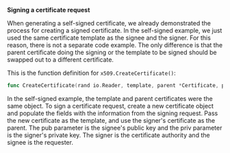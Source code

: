 **Signing a certificate request**

When generating a self-signed certificate, we already demonstrated the process for creating a signed certificate. In the self-signed example, we just used the same certificate template as the signee and the signer. For this reason, there is not a separate code example. The only difference is that the parent certificate doing the signing or the template to be signed should be swapped out to a different certificate.

This is the function definition for `x509.CreateCertificate()`:

```go
func CreateCertificate(rand io.Reader, template, parent *Certificate, pub, priv interface{}) (cert []byte, err error)
```

In the self-signed example, the template and parent certificates were the same object. To sign a certificate request, create a new certificate object and populate the fields with the information from the signing request. Pass the new certificate as the template, and use the signer's certificate as the parent. The pub parameter is the signee's public key and the priv parameter is the signer's private key. The signer is the certificate authority and the signee is the requester.
